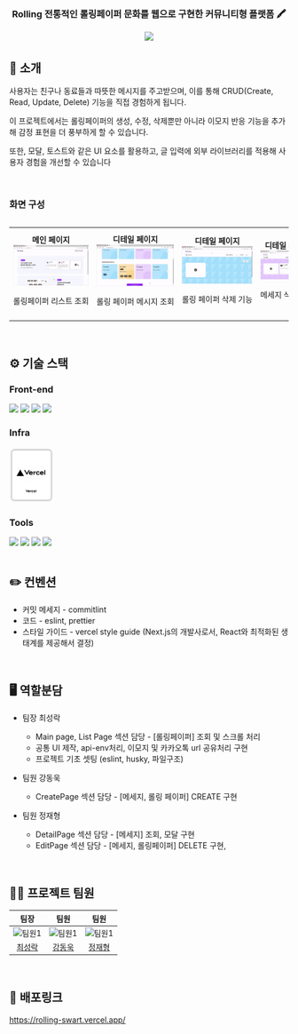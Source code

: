 <div align="center">

### Rolling 전통적인 롤링페이퍼 문화를 웹으로 구현한 커뮤니티형 플랫폼 🖍️

[<img src="https://img.shields.io/badge/프로젝트 기간-2024.12.10~2024.12.27-fab2ac?style=flat&logo=&logoColor=white" />]()

</div>

## 📝 소개

사용자는 친구나 동료들과 따뜻한 메시지를 주고받으며, 이를 통해
CRUD(Create, Read, Update, Delete) 기능을 직접 경험하게 됩니다.

이 프로젝트에서는 롤링페이퍼의 생성, 수정, 삭제뿐만 아니라 이모지 반응 기능을 추가해 감정 표현을 더 풍부하게 할 수 있습니다.

또한, 모달, 토스트와 같은 UI 요소를 활용하고, 글 입력에 외부 라이브러리를 적용해 사용자 경험을 개선할 수 있습니다

<br />

### 화면 구성

<div style="overflow-x: auto;">
  <table style="white-space: nowrap;">
    <tr>
      <td align="center">
        <strong>메인 페이지</strong><br/>
        <img src="https://github.com/rak517/Rolling/blob/dev/src/assets/images/mainPage.gif" width="450"/>
        <p>롤링페이퍼 리스트 조회</p>
      </td>
      <td align="center">
        <strong>디테일 페이지</strong><br/>
        <img src="https://github.com/rak517/Rolling/blob/dev/src/assets/images/messageCheck.gif" width="450"/>
        <p>롤링 페이퍼 메시지 조회</p>
      </td>
      <td align="center">
        <strong>디테일 페이지</strong><br/>
        <img src="https://github.com/rak517/Rolling/blob/dev/src/assets/images/deleteRollinng.gif" width="450"/>
        <p>롤링 페이퍼 삭제 기능</p>
      </td>
      <td align="center">
        <strong>디테일 페이지</strong><br/>
        <img src="https://github.com/rak517/Rolling/blob/dev/src/assets/images/deleteMessage.gif" width="450"/>
        <p>메세지 삭제 기능</p>
      </td>
      <td align="center">
        <strong>디테일 페이지</strong><br/>
        <img src="https://github.com/rak517/Rolling/blob/dev/src/assets/images/emoji.gif" width="450"/>
        <p>이모지 추가 기능</p>
      </td>
      <td align="center">
        <strong>디테일 페이지</strong><br/>
        <img src="https://github.com/rak517/Rolling/blob/dev/src/assets/images/kakaoUrl.gif"width="450"/>
        <p>url 공유 및 카카오톡 공유 기능</p>
      </td>
      <td align="center">
        <strong>생성 페이지</strong><br/>
        <img src="https://github.com/rak517/Rolling/blob/dev/src/assets/images/createRolling.gif" width="450"/>
        <p>롤링 페이퍼 생성 기능</p>
      </td>
      <td align="center">
        <strong>생성 페이지</strong><br/>
        <img src="https://github.com/rak517/Rolling/blob/dev/src/assets/images/createMessage.gif" width="450"/>
        <p>메세지 생성 기능</p>
      </td>
    </tr> 
  </table>
</div>

<br />

## ⚙ 기술 스택

### Front-end

<div>
<img src="https://github.com/yewon-Noh/readme-template/blob/main/skills/JavaScript.png?raw=true" width="80">
<img src="https://github.com/yewon-Noh/readme-template/blob/main/skills/React.png?raw=true" width="80">
<img src="https://github.com/yewon-Noh/readme-template/blob/main/skills/HTMLCSS.png?raw=true" width="80">
<img src="https://github.com/yewon-Noh/readme-template/blob/main/skills/StyledComponents.png?raw=true" width="80">

</div>

### Infra

<div>
<img src="./src/assets//icons/vercel.png" width="80">
</div>

### Tools

<div>
<img src="https://github.com/yewon-Noh/readme-template/blob/main/skills/Github.png?raw=true" width="80">
<img src="https://github.com/yewon-Noh/readme-template/blob/main/skills/Notion.png?raw=true" width="80">
<img src="https://github.com/yewon-Noh/readme-template/blob/main/skills/Discord.png?raw=true" width="80">
<img src="https://github.com/yewon-Noh/readme-template/blob/main/skills/Figma.png?raw=true" width="80">
</div>

<br />

## ✏️ 컨벤션

- 커밋 메세지 - commitlint
- 코드 - eslint, prettier 
- 스타일 가이드 - vercel style guide (Next.js의 개발사로서, React와 최적화된 생태계를 제공해서 결정)

<br />

## 🖥️ 역할분담

- 팀장 최성락
  - Main page, List Page 섹션 담당 - [롤링페이퍼] 조회 및 스크롤 처리
  - 공통 UI 제작, api-env처리, 이모지 및 카카오톡 url 공유처리 구현
  - 프로젝트 기초 셋팅 (eslint, husky, 파일구조)
- 팀원 강동욱

  - CreatePage 섹션 담당 - [메세지, 롤링 페이퍼] CREATE 구현

- 팀원 정재형
  - DetailPage 섹션 담당 - [메세지] 조회, 모달 구현
  - EditPage 섹션 담당 - [메세지, 롤링페이퍼] DELETE 구현,

<br />

## 💁‍♂️ 프로젝트 팀원

|                                            팀장                                             |                                            팀원                                             |                                                팀원                                                |
| :-----------------------------------------------------------------------------------------: | :-----------------------------------------------------------------------------------------: | :------------------------------------------------------------------------------------------------: |
| <img src="https://github.com/rak517.png" alt="팀원1" style="width: 120px; height: 120px;"/> | <img src="https://github.com/ko777y.png" alt="팀원1" style="width: 120px; height: 120px;"/> | <img src="https://github.com/jaehyeongjung.png" alt="팀원1" style="width: 120px; height: 120px;"/> |
|                             [최성락](https://github.com/rak517)                             |                             [강동욱](https://github.com/ko777y)                             |                             [정재형](https://github.com/jaehyeongjung)                             |

<br />



## 🔗 배포링크
https://rolling-swart.vercel.app/
